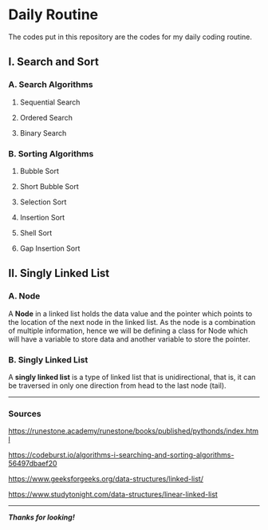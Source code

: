 # Daily Routine

The codes put in this repository are the codes for my daily coding routine.


## I. Search and Sort

### A. Search Algorithms

1. Sequential Search

2. Ordered Search

3. Binary Search

### B. Sorting Algorithms

1. Bubble Sort

2. Short Bubble Sort

3. Selection Sort

4. Insertion Sort

5. Shell Sort

6. Gap Insertion Sort

## II. Singly Linked List

### A. Node

A **Node** in a linked list holds the data value and the pointer which points to the location of the next node in the linked list. As the node is a combination of multiple information, hence we will be defining a class for Node which will have a variable to store data and another variable to store the pointer.

### B. Singly Linked List

A **singly linked list** is a type of linked list that is unidirectional, that is, it can be traversed in only one direction from head to the last node (tail).

---

### Sources

https://runestone.academy/runestone/books/published/pythonds/index.html <br  />

https://codeburst.io/algorithms-i-searching-and-sorting-algorithms-56497dbaef20 <br  />

https://www.geeksforgeeks.org/data-structures/linked-list/ <br  />

https://www.studytonight.com/data-structures/linear-linked-list <br  />

---
***Thanks for looking!***
